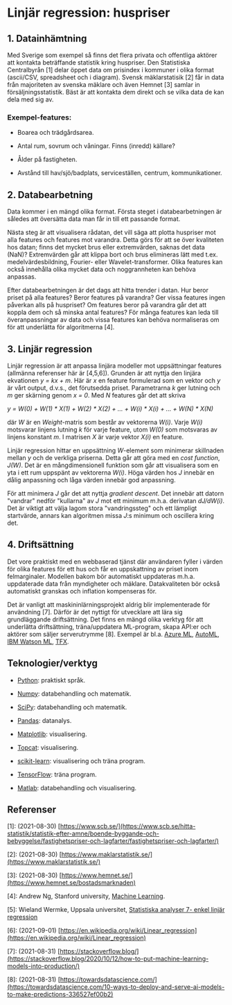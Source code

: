 # Linjär regression: huspriser

## 1. Datainhämtning 

Med Sverige som exempel så finns det flera privata och offentliga aktörer att kontakta beträffande statistik kring huspriser. Den Statistiska Centralbyrån [1] delar öppet data om prisindex i kommuner i olika format (ascii/CSV, spreadsheet och i diagram). Svensk mäklarstatisik [2] får in data från majoriteten av svenska mäklare och även Hemnet [3] samlar in försäljningsstatistik. Bäst är att kontakta dem direkt och se vilka data de kan dela med sig av.

### Exempel-features: 

- Boarea och trädgårdsarea.

- Antal rum, sovrum och våningar. Finns (inredd) källare?

- Ålder på fastigheten.

- Avstånd till hav/sjö/badplats, serviceställen, centrum, kommunikationer.

## 2. Databearbetning

Data kommer i en mängd olika format. Första steget i databearbetningen är således att översätta data man får in till ett passande format.

Nästa steg är att visualisera rådatan, det vill säga att plotta huspriser mot alla features och features mot varandra. Detta görs för att se över kvaliteten hos datan; finns det mycket brus eller extremvärden, saknas det data (NaN)? Extremvärden går att klippa bort och brus elimineras lätt med t.ex. medelvärdesbildning, Fourier- eller Wavelet-transformer. Olika features kan också innehålla olika mycket data och noggrannheten kan behöva anpassas.

Efter databearbetningen är det dags att hitta trender i datan. Hur beror priset på alla features? Beror features på varandra? Ger vissa features ingen påverkan alls på huspriset? Om features beror på varandra går det att koppla dem och så minska antal features? För många features kan leda till överanpassningar av data och vissa features kan behöva normaliseras om för att underlätta för algoritmerna [4].

## 3. Linjär regression

Linjär regression är att anpassa linjära modeller mot uppsättningar features (allmänna referenser här är [4,5,6]). Grunden är att nyttja den linjära ekvationen *y = kx + m*. Här är *x* en feature formulerad som en vektor och *y* är vårt output, d.v.s., det förutsedda priset. Parametrarna *k* ger lutning och *m* ger skärning genom *x = 0*. Med *N* features går det att skriva

*y = W(0) + W(1) * X(1) + W(2) * X(2) + ... + W(i) * X(i) + ... + W(N) * X(N)*

där *W* är en *Weight*-matris som består av vektorerna *W(i)*. Varje *W(i)* motsvarar linjens lutning *k* för varje feature, utom *W(0)* som motsvaras av linjens konstant *m*. I matrisen *X* är varje vektor *X(i)* en feature.

Linjär regression hittar en uppsättning *W*-element som minimerar skillnaden mellan *y* och de verkliga priserna. Detta går att göra med en *cost function*, *J(W)*. Det är en mångdimensionell funktion som går att visualisera som en yta i ett rum uppspänt av vektorerna *W(i)*. Höga värden hos *J* innebär en dålig anpassning och låga värden innebär god anpassning.

För att minimera *J* går det att nyttja *gradient descent*. Det innebär att datorn "vandrar" nedför "kullarna" av *J* mot ett minimum m.h.a. derivatan *dJ/dW(i)*. Det är viktigt att välja lagom stora "vandringssteg" och ett lämpligt startvärde, annars kan algoritmen missa *J*:s minimum och oscillera kring det.

## 4. Driftsättning

Det vore praktiskt med en webbaserad tjänst där användaren fyller i värden för olika features för ett hus och får en uppskattning av priset inom felmarginaler. Modellen bakom bör automatiskt uppdateras m.h.a. uppdaterade data från myndigheter och mäklare. Datakvaliteten bör också automatiskt granskas och inflation kompenseras för.

Det är vanligt att maskininlärningsprojekt aldrig blir implementerade för användning [7]. Därför är det nyttigt för utvecklare att lära sig grundläggande driftsättning. Det finns en mängd olika verktyg för att underlätta driftsättning, träna/uppdatera ML-program, skapa API:er och aktörer som säljer serverutrymme [8]. Exempel är bl.a. [Azure ML](https://azure.microsoft.com/), [AutoML](https://www.automl.org/), [IBM Watson ML](https://cloud.ibm.com/apidocs/machine-learning), [TFX](https://www.tensorflow.org/tfx/).

## Teknologier/verktyg

- [Python](https://www.python.org/): praktiskt språk.

- [Numpy](https://numpy.org/): databehandling och matematik.

- [SciPy](https://www.scipy.org/): databehandling och matematik.

- [Pandas](https://pandas.pydata.org/): datanalys.

- [Matplotlib](https://matplotlib.org/): visualisering.

- [Topcat](http://www.star.bris.ac.uk/~mbt/topcat/): visualisering.

- [scikit-learn](https://scikit-learn.org/): visualisering och träna program.

- [TensorFlow](https://www.tensorflow.org/): träna program.

- [Matlab](https://matlab.mathworks.com/): databehandling och visualisering.

## Referenser

[1]: (2021-08-30) [https://www.scb.se/](https://www.scb.se/hitta-statistik/statistik-efter-amne/boende-byggande-och-bebyggelse/fastighetspriser-och-lagfarter/fastighetspriser-och-lagfarter/)

[2]: (2021-08-30) [https://www.maklarstatistik.se/](https://www.maklarstatistik.se/)

[3]: (2021-08-30) [https://www.hemnet.se/](https://www.hemnet.se/bostadsmarknaden)

[4]: Andrew Ng, Stanford university, [Machine Learning](https://www.coursera.org/learn/machine-learning?).

[5]: Wieland Wermke, Uppsala universitet, [Statistiska analyser 7- enkel linjär regression](https://media.medfarm.uu.se/play/attachmentfile/video/4787/video.pdf)

[6]: (2021-09-01) [https://en.wikipedia.org/wiki/Linear_regression](https://en.wikipedia.org/wiki/Linear_regression)

[7]: (2021-08-31) [https://stackoverflow.blog/](https://stackoverflow.blog/2020/10/12/how-to-put-machine-learning-models-into-production/)

[8]: (2021-08-31) [https://towardsdatascience.com/](https://towardsdatascience.com/10-ways-to-deploy-and-serve-ai-models-to-make-predictions-336527ef00b2)
